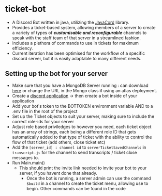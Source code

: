# ticket-bot
- A Discord Bot written in java, utilizing the [JavaCord](https://javacord.org/) library.
- Provides a ticket-based system, allowing members of a server to create a variety of types of ***customisable and reconfigurable*** channels to speak with the staff team of that server in a streamlined fashion.
- Includes a plethora of commands to use in tickets for maximum efficiency.
- Current iteration has been optimised for the workflow of a specific discord server, but it is easily adaptable to many different needs.

## Setting up the bot for your server

- Make sure that you have a MongoDB Server running : can download [here](https://www.mongodb.com/docs/manual/installation/) or change the URL in the Mongo class if using an atlas deployment.
- Create a [discord application](https://discord.com/developers/applications) -> then create a bot inside of your application
- Add your bot's token to the BOTTOKEN environment variable AND to a .env file in the root of the project
- Set up the Ticket objects to suit your server, making sure to include the correct role-ids for your server
- Adjust role based priviledges to however you need, each ticket object has an array of strings, each being a different role ID that gets automatically added to that type of ticket with the ability to control the flow of that ticket (add others, close ticket etc)
- Add the `[server_id] : channel id` to `serverTicketSavedChannels` in `transcript.js` for the channel to send transcripts / ticket close messages to.
- Run Main.main()
  - This should print the invite link needed to invite your bot to your server, if you havent done that already.
    - Once the bot is running, a server admin can use the command `$build` in a channel to create the ticket menu, allowing use to begin. Other commands can be found in the code
